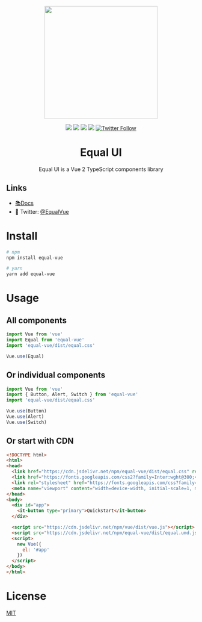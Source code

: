 <p align="center">
  <a href="https://quatrochan.github.io/Equal/">
    <img width="300" src="https://raw.githubusercontent.com/quatrochan/Equal/master/docs/assets/eqqqual.png">
  </a>

<p align="center">
<img src="https://img.shields.io/npm/v/equal-vue?color=blue">
<img src="https://img.shields.io/npm/l/equal-vue">
<img src="https://img.shields.io/npm/dw/equal-vue">
<img src="https://badgen.net/bundlephobia/minzip/equal-vue">

<a href="https://twitter.com/EqualVue">
    <img src="https://img.shields.io/twitter/follow/EqualVue?label=Equal%20Vue&style=social" alt="Twitter Follow">
</a>
</p>
</p>

<h1 align="center">
  Equal UI
</h1>

<div align="center">
Equal UI is a Vue 2 TypeScript components library

</div>

## Links

- [📚Docs](https://quatrochan.github.io/Equal/)
- 🔮 Twitter: [@EqualVue](https://twitter.com/EqualVue)

#  Install

```bash
# npm
npm install equal-vue
```

```bash
# yarn
yarn add equal-vue
```

#  Usage

## All components

```js
import Vue from 'vue'
import Equal from 'equal-vue'
import 'equal-vue/dist/equal.css'

Vue.use(Equal)
```

## Or individual components

```js
import Vue from 'vue'
import { Button, Alert, Switch } from 'equal-vue'
import 'equal-vue/dist/equal.css'

Vue.use(Button)
Vue.use(Alert)
Vue.use(Switch)
```

## Or start with CDN

```html
<!DOCTYPE html>
<html>
<head>
  <link href="https://cdn.jsdelivr.net/npm/equal-vue/dist/equal.css" rel="stylesheet">
  <link href="https://fonts.googleapis.com/css2?family=Inter:wght@300;400;500;600;700;900&display=swap" rel="stylesheet">
  <link rel="stylesheet" href="https://fonts.googleapis.com/css?family=Material+Icons|Material+Icons+Outlined">
  <meta name="viewport" content="width=device-width, initial-scale=1, maximum-scale=1, user-scalable=no, minimal-ui">
</head>
<body>
  <div id="app">
    <it-button type="primary">Quickstart</it-button>
  </div>

  <script src="https://cdn.jsdelivr.net/npm/vue/dist/vue.js"></script>
  <script src="https://cdn.jsdelivr.net/npm/equal-vue/dist/equal.umd.js"></script>
  <script>
    new Vue({
      el: '#app'
    })
  </script>
</body>
</html>
```

# License
[MIT](https://raw.githubusercontent.com/quatrochan/Equal/master/LICENSE)
